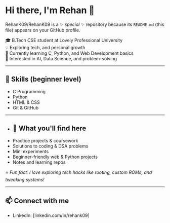 # Hi there, I'm Rehan 👋 

RehanK09/RehanK09 is a ✨ _special_ ✨ repository because its `README.md` (this file) appears on your GitHub profile.
  

🎓 B.Tech CSE student at Lovely Professional University  
💡 Exploring tech, and personal growth  
🌱 Currently learning C, Python, and Web Development basics  
📘 Interested in AI, Data Science, and problem-solving  

---

## 🔧 Skills (beginner level)
- C Programming  
- Python  
- HTML & CSS  
- Git & GitHub  

---

- ## 📌 What you'll find here
- Practice projects & coursework  
- Solutions to coding & DSA problems  
- Mini experiments 
- Beginner-friendly web & Python projects  
- Notes and learning repos  


⭐️ *Fun fact: I love exploring tech hacks like rooting, custom ROMs, and tweaking systems!*

---

## 📫 Connect with me
- LinkedIn: [linkedin.com/in/rehank09]  
